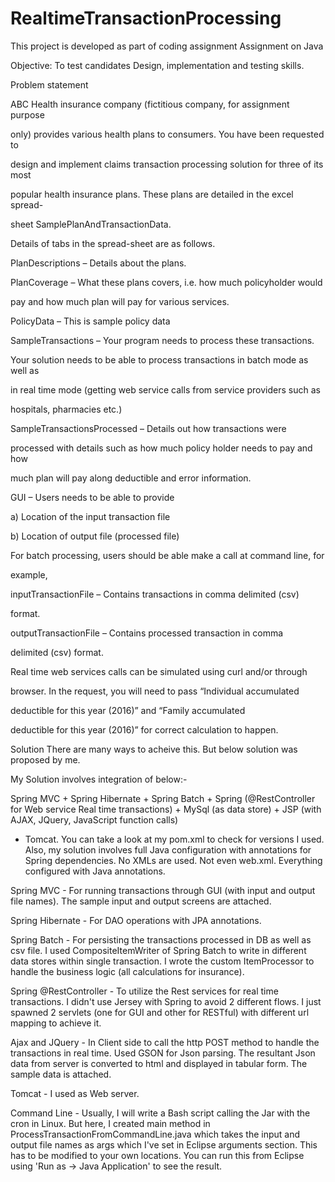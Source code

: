 # RealtimeTransactionProcessing
This project is developed as part of coding assignment
Assignment on Java

Objective: To test candidates Design, implementation and testing skills.

Problem statement

ABC Health insurance company (fictitious company, for assignment purpose

only) provides various health plans to consumers. You have been requested to

design and implement claims transaction processing solution for three of its most

popular health insurance plans. These plans are detailed in the excel spread-

sheet SamplePlanAndTransactionData.

Details of tabs in the spread-sheet are as follows.

PlanDescriptions – Details about the plans.

PlanCoverage – What these plans covers, i.e. how much policyholder would

pay and how much plan will pay for various services.

PolicyData – This is sample policy data

SampleTransactions – Your program needs to process these transactions.

Your solution needs to be able to process transactions in batch mode as well as

in real time mode (getting web service calls from service providers such as

hospitals, pharmacies etc.)

SampleTransactionsProcessed – Details out how transactions were

processed with details such as how much policy holder needs to pay and how

much plan will pay along deductible and error information.

GUI – Users needs to be able to provide

a) Location of the input transaction file

b) Location of output file (processed file)

For batch processing, users should be able make a call at command line, for

example,

<nameOfTheService> <inputTransactionFile> <outputTransactionFile>

inputTransactionFile – Contains transactions in comma delimited (csv)

format.

outputTransactionFile – Contains processed transaction in comma

delimited (csv) format.

Real time web services calls can be simulated using curl and/or through

browser. In the request, you will need to pass “Individual accumulated

deductible for this year (2016)” and “Family accumulated

deductible for this year (2016)” for correct calculation to happen.

Solution
There are many ways to acheive this. But below solution was proposed by me.

My Solution involves integration of below:-

Spring MVC + Spring Hibernate + Spring Batch + Spring (@RestController for Web service Real time transactions) + MySql (as data store) + JSP (with AJAX, JQuery, JavaScript function calls) 
+ Tomcat. You can take a look at my pom.xml to check for versions I used. Also, my solution involves full 
Java configuration with annotations for Spring dependencies. No XMLs are used. Not even web.xml. 
Everything configured with Java annotations.

Spring MVC - For running transactions through GUI (with input and output file names). The sample input and output screens are attached.

Spring Hibernate - For DAO operations with JPA annotations.

Spring Batch - For persisting the transactions processed in DB as well as csv file. 
I used CompositeItemWriter of Spring Batch to write in different data stores within single transaction.
I wrote the custom ItemProcessor to handle the business logic (all calculations for insurance).

Spring @RestController - To utilize the Rest services for real time transactions. 
I didn't use Jersey with Spring to avoid 2 different flows.
I just spawned 2 servlets (one for GUI and other for RESTful) with different url mapping to achieve it. 

Ajax and JQuery - In Client side to call the http POST method to handle the transactions in real time. 
Used GSON for Json parsing. The resultant Json data from server is converted to html and displayed in tabular form. 
The sample data is attached.

Tomcat - I used as Web server.

Command Line - Usually, I will write a Bash script calling the Jar with the cron in Linux. 
But here, I created main method in ProcessTransactionFromCommandLine.java which takes the input and output file names 
as args which I've set in Eclipse arguments section. This has to be modified to your own locations.
You can run this from Eclipse using 'Run as -> Java Application' to see the result. 



